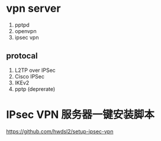 # vpn server

1. pptpd
2. openvpn
2. ipsec vpn

## protocal

1. L2TP over IPSec
2. Cisco IPSec
3. IKEv2
4. pptp (deprerate)

# IPsec VPN 服务器一键安装脚本

https://github.com/hwdsl2/setup-ipsec-vpn
